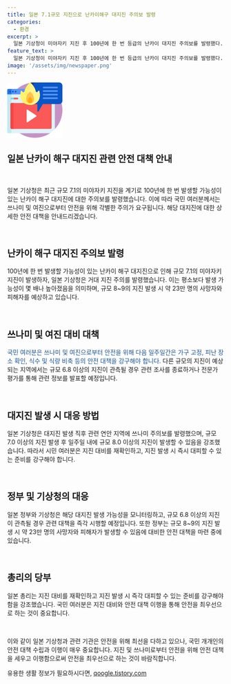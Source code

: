 ```yaml
---
title: 일본 7.1규모 지진으로 난카이해구 대지진 주의보 발령
categories:
  - 환경
excerpt: >
  일본 기상청이 미야자키 지진 후 100년에 한 번 등급의 난카이 대지진 주의보를 발령했다. 약 23만명의 사상자 예상되며, 건물 209만 채에 피해가 예상되는데 이에 대비하기 위해 일본 정부는 쓰나미 및 여진 대비를 강조하고 있다. 30년 이내에 70~80%의 확률로 발생할 것으로 예상된다고 하며, 이에 대비하기 위해 일본 기상청은 관련 조사를 진행 중이다. 또한, 기사에 따르면 7.0 이상의 지진이 발생한 뒤 일주일 내에 규모 8.0 이상의 지진이 발생할 가능성이 있음을 경고하고 있는 것으로 전해졌다.
feature_text: >
  일본 기상청이 미야자키 지진 후 100년에 한 번 등급의 난카이 대지진 주의보를 발령했다. 약 23만명의 사상자 예상되며, 건물 209만 채에 피해가 예상되는데 이에 대비하기 위해 일본 정부는 쓰나미 및 여진 대비를 강조하고 있다. 30년 이내에 70~80%의 확률로 발생할 것으로 예상된다고 하며, 이에 대비하기 위해 일본 기상청은 관련 조사를 진행 중이다. 또한, 기사에 따르면 7.0 이상의 지진이 발생한 뒤 일주일 내에 규모 8.0 이상의 지진이 발생할 가능성이 있음을 경고하고 있는 것으로 전해졌다.
image: '/assets/img/newspaper.png'
---
```


<p><img src="/assets/img/news.png" alt="rentncar 속보" /></p>

<h2>일본 난카이 해구 대지진 관련 안전 대책 안내</h2>

<p data-ke-size="size16">&nbsp;</p>

<p>일본 기상청은 최근 규모 7.1의 미야자키 지진을 계기로 100년에 한 번 발생할 가능성이 있는 난카이 해구 대지진에 대한 주의보를 발령했습니다. 이에 따라 국민 여러분께서는 쓰나미 및 여진으로부터 안전을 위해 각별한 주의가 요구됩니다. 해당 대지진에 대한 상세한 안전 대책을 안내드리겠습니다.</p>

<p data-ke-size="size16">&nbsp;</p>

<h2>난카이 해구 대지진 주의보 발령</h2>

<p class="content">100년에 한 번 발생할 가능성이 있는 난카이 해구 대지진으로 인해 규모 7.1의 미야자키 지진이 발생하자, 일본 기상청은 거대 지진 주의를 발령했습니다. 이는 평소보다 발생 가능성이 몇 배나 높아졌음을 의미하며, 규모 8~9의 지진 발생 시 약 23만 명의 사망자와 피해자를 예상하고 있습니다.</p>

<p data-ke-size="size16">&nbsp;</p>

<h2>쓰나미 및 여진 대비 대책</h2>

<p class="content"><span style="color: #1a5490;">국민 여러분은 쓰나미 및 여진으로부터 안전을 위해 다음 일주일간은 가구 고정, 피난 장소 확인, 식수 및 식량 비축 등의 안전 대책을 강구해야 합니다.</span> 다른 규모의 지진이 예상되는 지역에서는 규모 6.8 이상의 지진이 관측될 경우 관련 조사를 종료하거나 전문가 평가를 통해 관련 정보를 발표할 예정입니다.</p>

<p data-ke-size="size16">&nbsp;</p>

<h2>대지진 발생 시 대응 방법</h2>

<p class="content">일본 기상청은 대지진 발생 직후 관련 연안 지역에 쓰나미 주의보를 발령했으며, 규모 7.0 이상의 지진 발생 후 일주일 내에 규모 8.0 이상의 지진이 발생할 수 있음을 강조했습니다. 따라서 시민 여러분은 지진 대비를 재확인하고, 지진 발생 시 즉시 대피할 수 있는 준비를 강구해야 합니다.</p>

<p data-ke-size="size16">&nbsp;</p>

<h2>정부 및 기상청의 대응</h2>

<p class="content">일본 정부와 기상청은 해당 대지진 발생 가능성을 모니터링하고, 규모 6.8 이상의 지진이 관측될 경우 관련 대책을 즉각 시행할 예정입니다. 또한 정부는 규모 8~9의 지진 발생 시 약 23만 명의 사망자와 피해자가 발생할 수 있음에 대비한 안전 대책을 마련 중에 있습니다.</p>

<p data-ke-size="size16">&nbsp;</p>

<h2>총리의 당부</h2>

<p class="content">일본 총리는 지진 대비를 재확인하고 지진 발생 시 즉각 대피할 수 있는 준비를 강구해야 함을 강조했습니다. 국민 여러분은 지진 대비와 안전 대책 이행을 통해 안전을 최우선으로 하는 것이 중요합니다.</p>

<p data-ke-size="size16">&nbsp;</p>

<p>이와 같이 일본 기상청과 관련 기관은 안전을 위해 최선을 다하고 있으나, 국민 개개인의 안전 대책 수립과 이행이 매우 중요합니다. 지진 및 쓰나미로부터 안전을 위해 안전 대책을 세우고 이행함으로써 안전을 최우선으로 하는 것이 바람직합니다.</p>
유용한 생활 정보가 필요하시다면, <a href="https://qoogle.tistory.com" rel="dofollow">qoogle.tistory.com</a>


